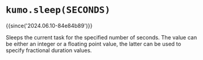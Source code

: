 # `kumo.sleep(SECONDS)`

{{since('2024.06.10-84e84b89')}}

Sleeps the current task for the specified number of seconds.
The value can be either an integer or a floating point value,
the latter can be used to specify fractional duration values.

